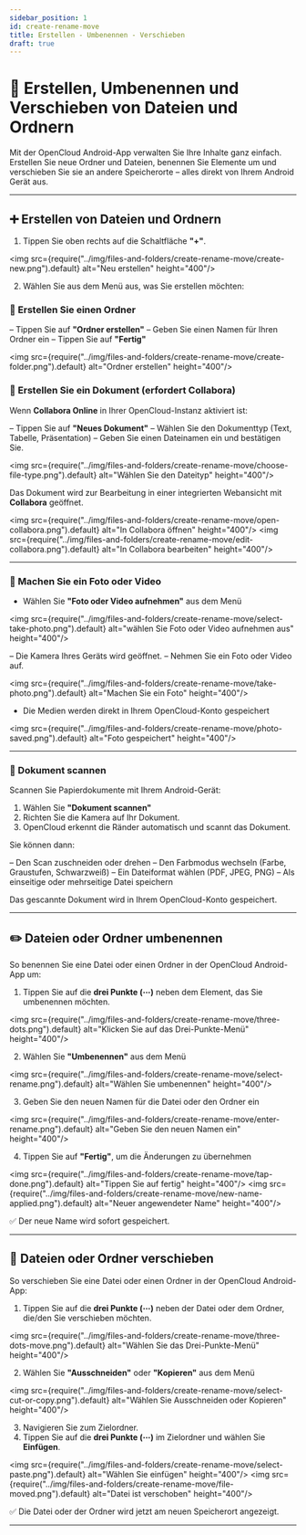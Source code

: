 ```yaml
---
sidebar_position: 1
id: create-rename-move
title: Erstellen - Umbenennen - Verschieben
draft: true
---
```


# 📁 Erstellen, Umbenennen und Verschieben von Dateien und Ordnern

Mit der OpenCloud Android-App verwalten Sie Ihre Inhalte ganz einfach. Erstellen Sie neue Ordner und Dateien, benennen Sie Elemente um und verschieben Sie sie an andere Speicherorte – alles direkt von Ihrem Android Gerät aus.

---

## ➕ Erstellen von Dateien und Ordnern

1. Tippen Sie oben rechts auf die Schaltfläche **"+"**.

<img src={require("../img/files-and-folders/create-rename-move/create-new.png").default} alt="Neu erstellen" height="400"/>

2. Wählen Sie aus dem Menü aus, was Sie erstellen möchten:

### 📂 Erstellen Sie einen Ordner

– Tippen Sie auf **"Ordner erstellen"**
– Geben Sie einen Namen für Ihren Ordner ein
– Tippen Sie auf **"Fertig"**

<img src={require("../img/files-and-folders/create-rename-move/create-folder.png").default} alt="Ordner erstellen" height="400"/>

### 📄 Erstellen Sie ein Dokument (erfordert Collabora)

Wenn **Collabora Online** in Ihrer OpenCloud-Instanz aktiviert ist:

– Tippen Sie auf **"Neues Dokument"**
– Wählen Sie den Dokumenttyp (Text, Tabelle, Präsentation)
– Geben Sie einen Dateinamen ein und bestätigen Sie.

<img src={require("../img/files-and-folders/create-rename-move/choose-file-type.png").default} alt="Wählen Sie den Dateityp" height="400"/>

Das Dokument wird zur Bearbeitung in einer integrierten Webansicht mit **Collabora** geöffnet.

<img src={require("../img/files-and-folders/create-rename-move/open-collabora.png").default} alt="In Collabora öffnen" height="400"/>
<img src={require("../img/files-and-folders/create-rename-move/edit-collabora.png").default} alt="In Collabora bearbeiten" height="400"/>

---

### 📸 Machen Sie ein Foto oder Video

- Wählen Sie **"Foto oder Video aufnehmen"** aus dem Menü

<img src={require("../img/files-and-folders/create-rename-move/select-take-photo.png").default} alt="wählen Sie Foto oder Video aufnehmen aus" height="400"/>

– Die Kamera Ihres Geräts wird geöffnet.
– Nehmen Sie ein Foto oder Video auf.

<img src={require("../img/files-and-folders/create-rename-move/take-photo.png").default} alt="Machen Sie ein Foto" height="400"/>

- Die Medien werden direkt in Ihrem OpenCloud-Konto gespeichert

<img src={require("../img/files-and-folders/create-rename-move/photo-saved.png").default} alt="Foto gespeichert" height="400"/>

---

### 📑 Dokument scannen

Scannen Sie Papierdokumente mit Ihrem Android-Gerät:

1. Wählen Sie **"Dokument scannen"**
2. Richten Sie die Kamera auf Ihr Dokument.
3. OpenCloud erkennt die Ränder automatisch und scannt das Dokument.

Sie können dann:

– Den Scan zuschneiden oder drehen
– Den Farbmodus wechseln (Farbe, Graustufen, Schwarzweiß)
– Ein Dateiformat wählen (PDF, JPEG, PNG)
– Als einseitige oder mehrseitige Datei speichern

Das gescannte Dokument wird in Ihrem OpenCloud-Konto gespeichert.

---

## ✏️ Dateien oder Ordner umbenennen

So benennen Sie eine Datei oder einen Ordner in der OpenCloud Android-App um:

1. Tippen Sie auf die **drei Punkte (⋯)** neben dem Element, das Sie umbenennen möchten.

<img src={require("../img/files-and-folders/create-rename-move/three-dots.png").default} alt="Klicken Sie auf das Drei-Punkte-Menü" height="400"/>

2. Wählen Sie **"Umbenennen"** aus dem Menü

<img src={require("../img/files-and-folders/create-rename-move/select-rename.png").default} alt="Wählen Sie umbenennen" height="400"/>

3. Geben Sie den neuen Namen für die Datei oder den Ordner ein

<img src={require("../img/files-and-folders/create-rename-move/enter-rename.png").default} alt="Geben Sie den neuen Namen ein" height="400"/>

4. Tippen Sie auf **"Fertig"**, um die Änderungen zu übernehmen

<img src={require("../img/files-and-folders/create-rename-move/tap-done.png").default} alt="Tippen Sie auf fertig" height="400"/>
<img src={require("../img/files-and-folders/create-rename-move/new-name-applied.png").default} alt="Neuer angewendeter Name" height="400"/>

✅ Der neue Name wird sofort gespeichert.

---

## 📁 Dateien oder Ordner verschieben

So verschieben Sie eine Datei oder einen Ordner in der OpenCloud Android-App:

1. Tippen Sie auf die **drei Punkte (⋯)** neben der Datei oder dem Ordner, die/den Sie verschieben möchten.

<img src={require("../img/files-and-folders/create-rename-move/three-dots-move.png").default} alt="Wählen Sie das Drei-Punkte-Menü" height="400"/>

2. Wählen Sie **"Ausschneiden"** oder **"Kopieren"** aus dem Menü

<img src={require("../img/files-and-folders/create-rename-move/select-cut-or-copy.png").default} alt="Wählen Sie Ausschneiden oder Kopieren" height="400"/>

3. Navigieren Sie zum Zielordner.
4. Tippen Sie auf die **drei Punkte (⋯)** im Zielordner und wählen Sie **Einfügen**.

<img src={require("../img/files-and-folders/create-rename-move/select-paste.png").default} alt="Wählen Sie einfügen" height="400"/>
<img src={require("../img/files-and-folders/create-rename-move/file-moved.png").default} alt="Datei ist verschoben" height="400"/>

✅ Die Datei oder der Ordner wird jetzt am neuen Speicherort angezeigt.

---
